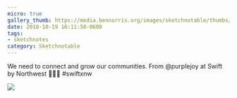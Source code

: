```yaml
---
micro: true
gallery_thumb: https://media.bennorris.org/images/sketchnotable/thumbs/swift-by-northwest-2018-sketchnotes-06.jpg
date: 2018-10-19 16:11:50-0600
tags:
- sketchnotes
category: Sketchnotable
---
```


We need to connect and grow our communities. From @purplejoy at Swift by Northwest 📱✍🏼 #swiftxnw

<img src="https://media.bennorris.org/images/sketchnotable/swift-by-northwest-2018/swift-by-northwest-2018-sketchnotes-06.jpg" />
